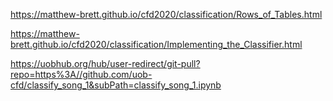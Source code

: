 <https://matthew-brett.github.io/cfd2020/classification/Rows_of_Tables.html>

<https://matthew-brett.github.io/cfd2020/classification/Implementing_the_Classifier.html>

<https://uobhub.org/hub/user-redirect/git-pull?repo=https%3A//github.com/uob-cfd/classify_song_1&subPath=classify_song_1.ipynb>

 
